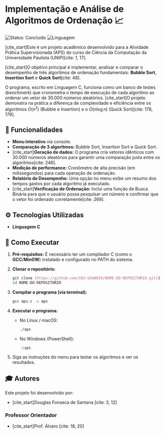 # Implementação e Análise de Algoritmos de Ordenação 📈

![Status: Concluído](https://img.shields.io/badge/status-concluído-brightgreen)
![Linguagem](https://img.shields.io/badge/linguagem-C-blue)

[cite_start]Este é um projeto acadêmico desenvolvido para a Atividade Prática Supervisionada (APS) do curso de Ciência da Computação da Universidade Paulista (UNIP)[cite: 1, 17].

[cite_start]O objetivo principal é implementar, analisar e comparar o desempenho de três algoritmos de ordenação fundamentais: **Bubble Sort**, **Insertion Sort** e **Quick Sort**[cite: 48].

O programa, escrito em Linguagem C, funciona como um banco de testes (*benchmark*) que cronometra o tempo de execução de cada algoritmo ao ordenar um vetor de 30.000 números aleatórios. [cite_start]O projeto demonstra na prática a diferença de complexidade e eficiência entre os algoritmos $O(n^2)$ (Bubble e Insertion) e o $O(n \log n)$ (Quick Sort)[cite: 178, 179].

## 🚀 Funcionalidades

* **Menu interativo** via console.
* **Comparação de 3 algoritmos:** Bubble Sort, Insertion Sort e Quick Sort.
* [cite_start]**Geração de dados:** O programa cria vetores idênticos com 30.000 números aleatórios para garantir uma comparação justa entre os algoritmos[cite: 246].
* **Medição de performance:** Cronômetro de alta precisão (em milissegundos) para cada operação de ordenação.
* **Relatório de Desempenho:** Uma opção no menu exibe um resumo dos tempos gastos por cada algoritmo já executado.
* [cite_start]**Verificação de Ordenação:** Inclui uma função de Busca Binária para que o usuário possa pesquisar um número e confirmar que o vetor foi ordenado corretamente[cite: 269].

## ⚙️ Tecnologias Utilizadas

* **Linguagem C**

## 🏁 Como Executar

1.  **Pré-requisitos:** É necessário ter um compilador C (como o **GCC**/**MinGW**) instalado e configurado no PATH do sistema.

2.  **Clonar o repositório:**
    ```bash
    git clone [https://github.com/SEU-USUARIO/NOME-DO-REPOSITORIO.git](https://github.com/SEU-USUARIO/NOME-DO-REPOSITORIO.git)
    cd NOME-DO-REPOSITORIO
    ```

3.  **Compilar o programa (via terminal):**
    ```bash
    gcc aps.c -o aps
    ```

4.  **Executar o programa:**
    * No Linux / macOS:
        ```bash
        ./aps
        ```
    * No Windows (PowerShell):
        ```bash
        .\aps
        ```

5.  Siga as instruções do menu para testar os algoritmos e ver os resultados.

## 🎓 Autores

Este projeto foi desenvolvido por:

* [cite_start]Douglas Fonseca de Santana [cite: 3, 12] 

### Professor Orientador
* [cite_start]Prof. Álvaro [cite: 18, 20]
